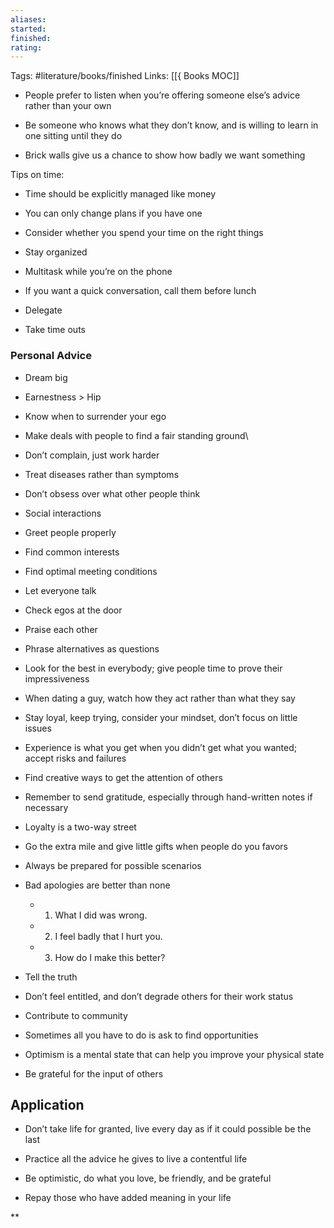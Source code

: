 ```yaml
---
aliases: 
started: 
finished: 
rating: 
---
```

Tags: #literature/books/finished
Links: [[{ Books MOC]]

- People prefer to listen when you’re offering someone else’s advice rather than your own
    
- Be someone who knows what they don’t know, and is willing to learn in one sitting until they do
    
- Brick walls give us a chance to show how badly we want something
    

  

Tips on time:

- Time should be explicitly managed like money
    
- You can only change plans if you have one
    
- Consider whether you spend your time on the right things
    
- Stay organized
    
- Multitask while you’re on the phone
    

- If you want a quick conversation, call them before lunch
    

- Delegate
    
- Take time outs
    

### Personal Advice
- Dream big
    
- Earnestness > Hip
    
- Know when to surrender your ego
    
- Make deals with people to find a fair standing ground\\
    
- Don’t complain, just work harder
    
- Treat diseases rather than symptoms
    
- Don’t obsess over what other people think
    
- Social interactions
    

- Greet people properly
    
- Find common interests
    
- Find optimal meeting conditions
    
- Let everyone talk
    
- Check egos at the door
    
- Praise each other
    
- Phrase alternatives as questions
    

- Look for the best in everybody; give people time to prove their impressiveness
    
- When dating a guy, watch how they act rather than what they say
    
- Stay loyal, keep trying, consider your mindset, don’t focus on little issues
    
- Experience is what you get when you didn’t get what you wanted; accept risks and failures
    
- Find creative ways to get the attention of others
    
- Remember to send gratitude, especially through hand-written notes if necessary
    
- Loyalty is a two-way street
    
- Go the extra mile and give little gifts when people do you favors
    
- Always be prepared for possible scenarios
    
- Bad apologies are better than none

	- 1) What I did was wrong.

	- 2) I feel badly that I hurt you.

	- 3) How do I make this better?

- Tell the truth
    
- Don’t feel entitled, and don’t degrade others for their work status
    
- Contribute to community
    
- Sometimes all you have to do is ask to find opportunities
    
- Optimism is a mental state that can help you improve your physical state
    
- Be grateful for the input of others
    

## Application
- Don’t take life for granted, live every day as if it could possible be the last
    
- Practice all the advice he gives to live a contentful life
    

- Be optimistic, do what you love, be friendly, and be grateful
    

- Repay those who have added meaning in your life
    

**